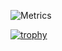 
![Metrics](https://metrics.lecoq.io/amin-dashti?template=classic&base.header=0&gists=1&lines=1&config.timezone=America%2FToronto)

[![trophy](https://github-profile-trophy.vercel.app/?username=amin-dashti&row=2&column=3&theme=flat&margin-w=15&margin-h=15)](https://github.com/ryo-ma/github-profile-trophy)
